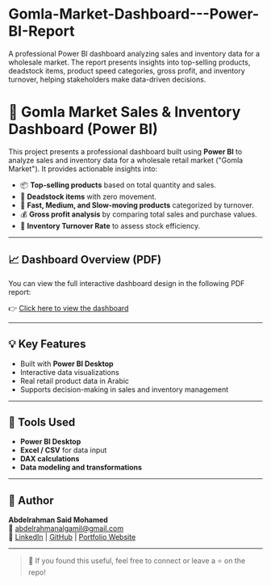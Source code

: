 # Gomla-Market-Dashboard---Power-BI-Report
A professional Power BI dashboard analyzing sales and inventory data for a wholesale market. The report presents insights into top-selling products, deadstock items, product speed categories, gross profit, and inventory turnover, helping stakeholders make data-driven decisions.
# 🛒 Gomla Market Sales & Inventory Dashboard (Power BI)

This project presents a professional dashboard built using **Power BI** to analyze sales and inventory data for a wholesale retail market ("Gomla Market"). It provides actionable insights into:

- 📦 **Top-selling products** based on total quantity and sales.
- 🧊 **Deadstock items** with zero movement.
- 🚀 **Fast, Medium, and Slow-moving products** categorized by turnover.
- 💰 **Gross profit analysis** by comparing total sales and purchase values.
- 🔄 **Inventory Turnover Rate** to assess stock efficiency.

---

## 📈 Dashboard Overview (PDF)

You can view the full interactive dashboard design in the following PDF report:

👉 [Click here to view the dashboard]([./جمله%20ماركت%20Dashboard.pdf](https://github.com/Abdelrahansaid/Gomla-Market-Dashboard---Power-BI-Report/blob/main/PDF-Dashboard.pdf))

---

## 💡 Key Features

- Built with **Power BI Desktop**
- Interactive data visualizations
- Real retail product data in Arabic
- Supports decision-making in sales and inventory management

---

## 🧰 Tools Used

- **Power BI Desktop**
- **Excel / CSV** for data input
- **DAX calculations**
- **Data modeling and transformations**

---

## 🔗 Author

**Abdelrahman Said Mohamed**  
📧 [abdelrahmanalgamil@gmail.com](mailto:abdelrahmanalgamil@gmail.com)  
🔗 [LinkedIn](https://www.linkedin.com/in/abdelrahmandata) | [GitHub](https://github.com/Abdelrahansaid) | [Portfolio Website](https://abdelrahansaid.github.io/portfolio_website.githup.io/)

---

> 🚀 If you found this useful, feel free to connect or leave a ⭐ on the repo!
